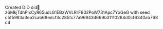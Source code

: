 Created DID did:key:z6MkjTdhPixCyR65udLG1EBzWVLRrF832PoW731Apc7YxGeG with seed c5f5983a3ea2cab68edcf3c285fc77a96943d669b31110284d0cf6340ab768c4
